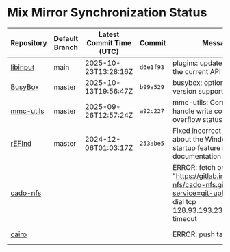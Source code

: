 # Mix Mirror Synchronization Status

| Repository | Default Branch | Latest Commit Time (UTC) | Commit | Message | Last Synced |
|---|---|---|---|---|---|
| [libinput](git@github.com:mix-mirror/libinput.git) | main | 2025-10-23T13:28:16Z | `d6e1f93` | plugins: update plugins for the current API | 2025-10-23T16:34:05Z |
| [BusyBox](git@github.com:mix-mirror/busybox.git) | master | 2025-10-13T19:56:47Z | `b99a529` | busybox: optional --version support | 2025-10-23T16:34:10Z |
| [mmc-utils](git@github.com:mix-mirror/mmc-utils.git) | master | 2025-09-26T12:57:24Z | `a92c227` | mmc-utils: Correctly handle write counter overflow status | 2025-10-23T16:33:58Z |
| [rEFInd](git@github.com:mix-mirror/rEFInd.git) | master | 2024-12-06T01:03:17Z | `253abe5` | Fixed incorrect terminology about the Windows fast startup feature in documentation | 2025-10-23T16:34:02Z |
| [cado-nfs](git@github.com:mix-mirror/cado-nfs.git) |  |  |  | ERROR: fetch origin: Get "https://gitlab.inria.fr/cado-nfs/cado-nfs.git/info/refs?service=git-upload-pack": dial tcp 128.93.193.23:443: i/o timeout | 2025-10-23T16:34:27Z |
| [cairo](git@github.com:mix-mirror/cairo.git) |  |  |  | ERROR: push target: EOF | 2025-10-23T16:42:31Z |
